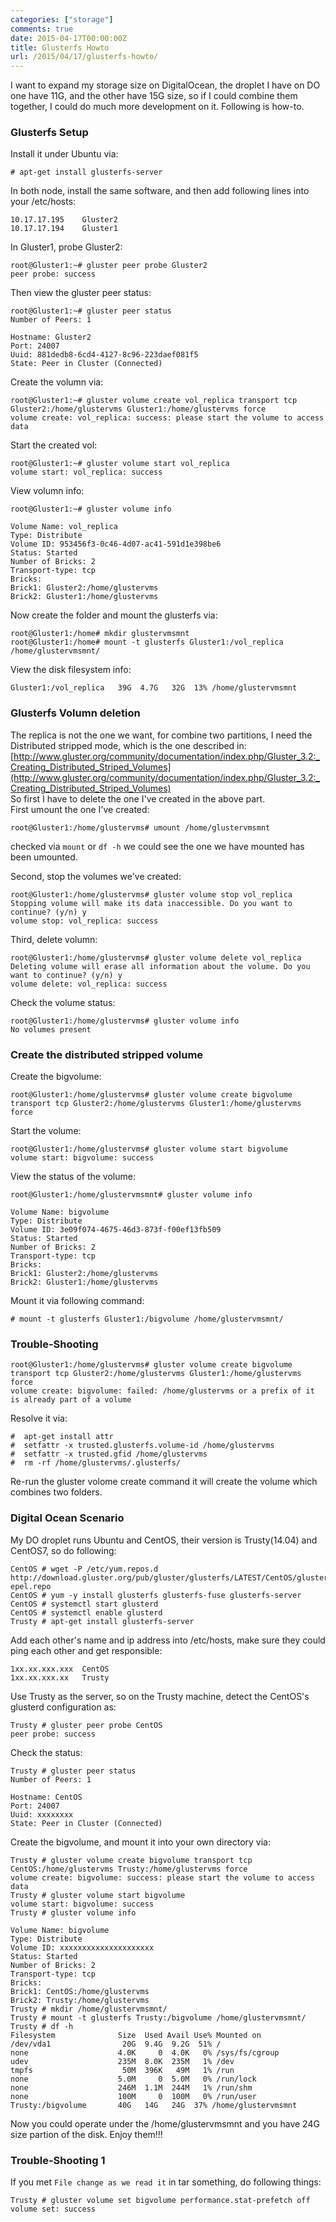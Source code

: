 ```yaml
---
categories: ["storage"]
comments: true
date: 2015-04-17T00:00:00Z
title: Glusterfs Howto
url: /2015/04/17/glusterfs-howto/
---
```


I want to expand my storage size on DigitalOcean, the droplet I have on DO one have 11G, and the other have 15G size, so if I could combine them together, I could do much more development on it. Following is how-to.     
### Glusterfs Setup
Install it under Ubuntu via:    

```
# apt-get install glusterfs-server

```
In both node, install the same software, and then add following lines into your /etc/hosts:    

```
10.17.17.195    Gluster2
10.17.17.194    Gluster1

```
In Gluster1, probe Gluster2:    

```
root@Gluster1:~# gluster peer probe Gluster2
peer probe: success

```
Then view the gluster peer status:    

```
root@Gluster1:~# gluster peer status
Number of Peers: 1

Hostname: Gluster2
Port: 24007
Uuid: 881dedb8-6cd4-4127-8c96-223daef081f5
State: Peer in Cluster (Connected)

```
Create the volumn via:    

```
root@Gluster1:~# gluster volume create vol_replica transport tcp Gluster2:/home/glustervms Gluster1:/home/glustervms force
volume create: vol_replica: success: please start the volume to access data

```
Start the created vol:    

```
root@Gluster1:~# gluster volume start vol_replica
volume start: vol_replica: success

```
View volumn info:    

```
root@Gluster1:~# gluster volume info 
 
Volume Name: vol_replica
Type: Distribute
Volume ID: 953456f3-0c46-4d07-ac41-591d1e398be6
Status: Started
Number of Bricks: 2
Transport-type: tcp
Bricks:
Brick1: Gluster2:/home/glustervms
Brick2: Gluster1:/home/glustervms

```
Now create the folder and mount the glusterfs via:    

```
root@Gluster1:/home# mkdir glustervmsmnt
root@Gluster1:/home# mount -t glusterfs Gluster1:/vol_replica /home/glustervmsmnt/

```
View the disk filesystem info:    

```
Gluster1:/vol_replica   39G  4.7G   32G  13% /home/glustervmsmnt

```
### Glusterfs Volumn deletion
The replica is not the one we want, for combine two partitions, I need the Distributed stripped mode, which is the one described in:     
[http://www.gluster.org/community/documentation/index.php/Gluster_3.2:_Creating_Distributed_Striped_Volumes](http://www.gluster.org/community/documentation/index.php/Gluster_3.2:_Creating_Distributed_Striped_Volumes)      
So first I have to delete the one I've created in the above part.   
First umount the one I've created:    

```
root@Gluster1:/home/glustervms# umount /home/glustervmsmnt 

```
checked via `mount` or `df -h` we could see the one we have mounted has been umounted.     

Second, stop the volumes we've created:    

```
root@Gluster1:/home/glustervms# gluster volume stop vol_replica
Stopping volume will make its data inaccessible. Do you want to continue? (y/n) y
volume stop: vol_replica: success

```
Third, delete volumn:    

```
root@Gluster1:/home/glustervms# gluster volume delete vol_replica
Deleting volume will erase all information about the volume. Do you want to continue? (y/n) y
volume delete: vol_replica: success

```
Check the volume status:     

```
root@Gluster1:/home/glustervms# gluster volume info
No volumes present

```
### Create the distributed stripped volume
Create the bigvolume:    

```
root@Gluster1:/home/glustervms# gluster volume create bigvolume transport tcp Gluster2:/home/glustervms Gluster1:/home/glustervms force

```
Start the volume:     

```
root@Gluster1:/home/glustervms# gluster volume start bigvolume
volume start: bigvolume: success

```
View the status of the volume:     

```
root@Gluster1:/home/glustervmsmnt# gluster volume info 
 
Volume Name: bigvolume
Type: Distribute
Volume ID: 3e09f074-4675-46d3-873f-f00ef13fb509
Status: Started
Number of Bricks: 2
Transport-type: tcp
Bricks:
Brick1: Gluster2:/home/glustervms
Brick2: Gluster1:/home/glustervms

```
Mount it via following command:     

```
# mount -t glusterfs Gluster1:/bigvolume /home/glustervmsmnt/

```

### Trouble-Shooting

```
root@Gluster1:/home/glustervms# gluster volume create bigvolume transport tcp Gluster2:/home/glustervms Gluster1:/home/glustervms force
volume create: bigvolume: failed: /home/glustervms or a prefix of it is already part of a volume

```
Resolve it via:     

```
#  apt-get install attr
#  setfattr -x trusted.glusterfs.volume-id /home/glustervms
#  setfattr -x trusted.gfid /home/glustervms
#  rm -rf /home/glustervms/.glusterfs/

```
Re-run the gluster volome create command it will create the volume which combines two folders.    

### Digital Ocean Scenario
My DO droplet runs Ubuntu and CentOS, their version is Trusty(14.04) and CentOS7, so do following:    

```
CentOS # wget -P /etc/yum.repos.d http://download.gluster.org/pub/gluster/glusterfs/LATEST/CentOS/glusterfs-epel.repo
CentOS # yum -y install glusterfs glusterfs-fuse glusterfs-server
CentOS # systemctl start glusterd
CentOS # systemctl enable glusterd
Trusty # apt-get install glusterfs-server

```
Add each other's name and ip address into /etc/hosts, make sure they could ping each other and get responsible:    

```
1xx.xx.xxx.xxx	CentOS
1xx.xx.xxx.xx	Trusty

```
Use Trusty as the server, so on the Trusty machine, detect the CentOS's glusterd configuration as:     

```
Trusty # gluster peer probe CentOS
peer probe: success

```
Check the status:    

```
Trusty # gluster peer status
Number of Peers: 1

Hostname: CentOS
Port: 24007
Uuid: xxxxxxxx
State: Peer in Cluster (Connected)

```
Create the bigvolume, and mount it into your own directory via:     

```
Trusty # gluster volume create bigvolume transport tcp CentOS:/home/glustervms Trusty:/home/glustervms force
volume create: bigvolume: success: please start the volume to access data
Trusty # gluster volume start bigvolume
volume start: bigvolume: success
Trusty # gluster volume info
 
Volume Name: bigvolume
Type: Distribute
Volume ID: xxxxxxxxxxxxxxxxxxxxx
Status: Started
Number of Bricks: 2
Transport-type: tcp
Bricks:
Brick1: CentOS:/home/glustervms
Brick2: Trusty:/home/glustervms
Trusty # mkdir /home/glustervmsmnt/
Trusty # mount -t glusterfs Trusty:/bigvolume /home/glustervmsmnt/
Trusty # df -h
Filesystem              Size  Used Avail Use% Mounted on
/dev/vda1                20G  9.4G  9.2G  51% /
none                    4.0K     0  4.0K   0% /sys/fs/cgroup
udev                    235M  8.0K  235M   1% /dev
tmpfs                    50M  396K   49M   1% /run
none                    5.0M     0  5.0M   0% /run/lock
none                    246M  1.1M  244M   1% /run/shm
none                    100M     0  100M   0% /run/user
Trusty:/bigvolume       40G   14G   24G  37% /home/glustervmsmnt

```
Now you could operate under the /home/glustervmsmnt and you have 24G size partion of the disk. Enjoy them!!! 
### Trouble-Shooting 1
If you met `File change as we read it` in tar something, do following things:    

```
Trusty # gluster volume set bigvolume performance.stat-prefetch off
volume set: success

```
